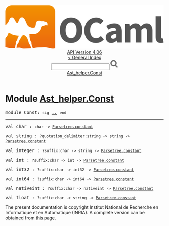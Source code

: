 <!-- ((! set title API !)) ((! set documentation !)) ((! set api !)) ((! set nobreadcrumb !)) -->
<div class="api"><header><nav class="toc brand"><a class="brand" href="https://ocaml.org/"><img src="colour-logo-gray.svg" class="svg" alt="OCaml"></a></nav><nav class="toc"><div class="toc_version"><a href="/docs" id="version-select">API Version 4.06</a></div><a href="index.html">&lt; General Index</a><div class="api_search"><input type="text" name="apisearch" id="api_search" oninput="mySearch(false);" onkeypress="this.oninput();" onclick="this.oninput();" onpaste="this.oninput();">
<img src="search_icon.svg" alt="Search" class="svg" onclick="mySearch(false)"></div>
<div id="search_results"></div><div class="toc_title"><a href="#top">Ast_helper.Const</a></div><ul></ul></nav></header>

<h1>Module <a href="type_Ast_helper.Const.html">Ast_helper.Const</a></h1>

<pre><span id="MODULEConst"><span class="keyword">module</span> Const</span>: <code class="code"><span class="keyword">sig</span></code> <a href="Ast_helper.Const.html">..</a> <code class="code"><span class="keyword">end</span></code></pre><hr width="100%">

<pre><span id="VALchar"><span class="keyword">val</span> char</span> : <code class="type">char -&gt; <a href="Parsetree.html#TYPEconstant">Parsetree.constant</a></code></pre>
<pre><span id="VALstring"><span class="keyword">val</span> string</span> : <code class="type">?quotation_delimiter:string -&gt; string -&gt; <a href="Parsetree.html#TYPEconstant">Parsetree.constant</a></code></pre>
<pre><span id="VALinteger"><span class="keyword">val</span> integer</span> : <code class="type">?suffix:char -&gt; string -&gt; <a href="Parsetree.html#TYPEconstant">Parsetree.constant</a></code></pre>
<pre><span id="VALint"><span class="keyword">val</span> int</span> : <code class="type">?suffix:char -&gt; int -&gt; <a href="Parsetree.html#TYPEconstant">Parsetree.constant</a></code></pre>
<pre><span id="VALint32"><span class="keyword">val</span> int32</span> : <code class="type">?suffix:char -&gt; int32 -&gt; <a href="Parsetree.html#TYPEconstant">Parsetree.constant</a></code></pre>
<pre><span id="VALint64"><span class="keyword">val</span> int64</span> : <code class="type">?suffix:char -&gt; int64 -&gt; <a href="Parsetree.html#TYPEconstant">Parsetree.constant</a></code></pre>
<pre><span id="VALnativeint"><span class="keyword">val</span> nativeint</span> : <code class="type">?suffix:char -&gt; nativeint -&gt; <a href="Parsetree.html#TYPEconstant">Parsetree.constant</a></code></pre>
<pre><span id="VALfloat"><span class="keyword">val</span> float</span> : <code class="type">?suffix:char -&gt; string -&gt; <a href="Parsetree.html#TYPEconstant">Parsetree.constant</a></code></pre><div class="copyright">The present documentation is copyright Institut National de Recherche en Informatique et en Automatique (INRIA). A complete version can be obtained from <a href="http://caml.inria.fr/pub/docs/manual-ocaml/">this page</a>.</div></div>